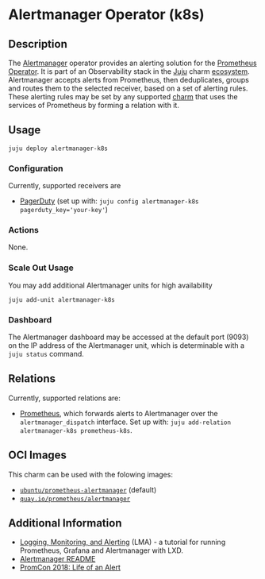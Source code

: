 # Alertmanager Operator (k8s)

## Description

The [Alertmanager] operator provides an alerting solution for the [Prometheus][Prometheus Docs] 
[Operator][Prometheus Operator]. It is part of an Observability stack in the [Juju] charm
[ecosystem]. Alertmanager accepts alerts from Prometheus, then deduplicates, groups
and routes them to the selected receiver, based on a set of alerting rules. These
alerting rules may be set by any supported [charm] that uses the services of
Prometheus by forming a relation with it.

[Alertmanager]: https://prometheus.io/docs/alerting/latest/alertmanager/
[Prometheus Docs]: https://prometheus.io/docs/introduction/overview/
[Prometheus Operator]: https://github.com/canonical/prometheus-operator
[Juju]: https://jaas.ai/
[ecosystem]: https://charmhub.io/
[charm]: https://charmhub.io/

## Usage

    juju deploy alertmanager-k8s


### Configuration

Currently, supported receivers are
  - [PagerDuty](https://www.pagerduty.com/) (set up with:
    `juju config alertmanager-k8s pagerduty_key='your-key'`)

### Actions
None.

### Scale Out Usage

You may add additional Alertmanager units for high availability

    juju add-unit alertmanager-k8s

### Dashboard

The Alertmanager dashboard may be accessed at the default port (9093) on the IP
address of the Alertmanager unit, which is determinable with a `juju status` command.

## Relations

Currently, supported relations are:
  - [Prometheus](https://github.com/canonical/prometheus-operator), which forwards alerts to
    Alertmanager over the `alertmanager_dispatch` interface. Set up with: 
    `juju add-relation alertmanager-k8s prometheus-k8s`.


## OCI Images
This charm can be used with the folowing images:
- [`ubuntu/prometheus-alertmanager`](https://hub.docker.com/r/ubuntu/prometheus-alertmanager) (default)
- [`quay.io/prometheus/alertmanager`](https://quay.io/repository/prometheus/alertmanager?tab=tags)


## Additional Information
- [Logging, Monitoring, and Alerting](https://discourse.ubuntu.com/t/logging-monitoring-and-alerting/19151) (LMA) - 
  a tutorial for running Prometheus, Grafana and Alertmanager with LXD.
- [Alertmanager README](https://github.com/prometheus/alertmanager)
- [PromCon 2018: Life of an Alert](https://youtube.com/watch?v=PUdjca23Qa4)
